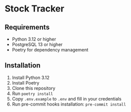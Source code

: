 # Stock Tracker

## Requirements
- Python 3.12 or higher
- PostgreSQL 13 or higher
- Poetry for dependency management

## Installation
1. Install Python 3.12
2. Install Poetry
3. Clone this repository
4. Run `poetry install`
5. Copy `.env.example` to `.env` and fill in your credentials
6. Run pre-commit hooks installation: `pre-commit install`
